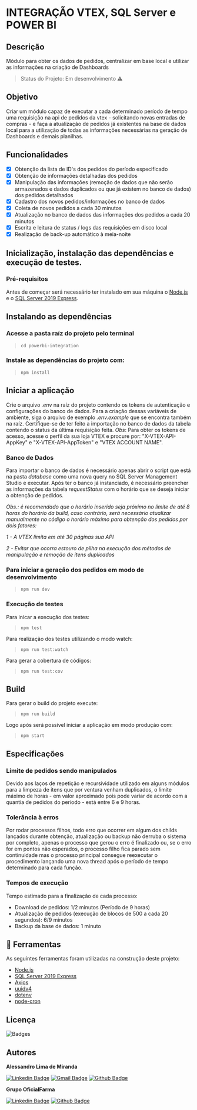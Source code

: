 # INTEGRAÇÃO VTEX, SQL Server e POWER BI
## Descrição
Módulo para obter os dados de pedidos, centralizar em base local e utilizar as informações na criação de Dashboards
> Status do Projeto: Em desenvolvimento :warning:

## Objetivo
Criar um módulo capaz de executar a cada determinado período de tempo
uma requisição na api de pedidos da vtex - solicitando novas entradas de compras - e faça a atualização de pedidos já
existentes na base de dados local para a utilização de todas as informações necessárias na geração de Dashboards e demais planilhas.
<br />

## Funcionalidades
 - [x] Obtenção da lista de ID's dos pedidos do período especificado
 - [x] Obtenção de informações detalhadas dos pedidos
 - [x] Manipulação das informações (remoção de dados que não serão armazenados e dados duplicados ou que já existem no banco de dados) dos pedidos detalhados
 - [x] Cadastro dos novos pedidos/informações no banco de dados
 - [x] Coleta de novos pedidos a cada 30 minutos
 - [x] Atualização no banco de dados das informações dos pedidos a cada 20 minutos
 - [x] Escrita e leitura de status / logs das requisições em disco local
 - [x] Realização de back-up automático à meia-noite

## Inicialização, instalação das dependências e execução de testes.
### Pré-requisitos
Antes de começar será necessário ter instalado em sua máquina o [Node.js](https://nodejs.org/en/) e o [SQL Server 2019 Express](https://www.microsoft.com/pt-br/sql-server/sql-server-downloads).

## Instalando as dependências
### Acesse a pasta raíz do projeto pelo terminal
> ```cd powerbi-integration```

### Instale as dependências do projeto com:
> ```npm install```

## Iniciar a aplicação

Crie o arquivo *.env* na raíz do projeto contendo os tokens de autenticação e configurações do banco de dados. Para a criação dessas variáveis de ambiente, siga o arquivo de exemplo *.env.example* que se encontra também na raíz.
Certifique-se de ter feito a importação no banco de dados da tabela contendo o status da última requisição feita.
*Obs*: Para obter os tokens de acesso, acesse o perfil da sua loja VTEX e procure por: "X-VTEX-API-AppKey" e "X-VTEX-API-AppToken" e "VTEX ACCOUNT NAME".

### Banco de Dados

Para importar o banco de dados é necessário apenas abrir o script que está na pasta *database* como uma nova query no SQL Server Management Studio e executar.
Após ter o banco já instanciado, é necessário preencher as informações da tabela _requestStatus_ com o horário que se deseja iniciar a obtenção de pedidos.

_Obs.: é recomendado que o horário inserido seja próximo no limite de até 8 horas do horário da build, caso contrário, será necessário atualizar manualmente no código o horário máximo para obtenção dos pedidos por dois fatores:_

_1 - A VTEX limita em até 30 páginas sua API_

_2 - Evitar que ocorra estouro de pilha na execução dos métodos de manipulação e remoção de itens duplicados_

### Para iniciar a geração dos pedidos em modo de desenvolvimento
> ```npm run dev```

### Execução de testes
Para inicar a execução dos testes:
> ```npm test```

Para realização dos testes utilizando o modo watch:
> ```npm run test:watch```

Para gerar a cobertura de códigos:
> ```npm run test:cov```

## Build
Para gerar o build do projeto execute:
> ```npm run build```

Logo após será possível iniciar a aplicação em modo produção com:
> ```npm start```

## Especificações

### Limite de pedidos sendo manipulados

Devido aos laços de repetição e recursividade utilizado em alguns módulos para a limpeza de itens que por ventura venham duplicados, o limite máximo de horas - em valor aproximado pois pode variar de acordo com a quantia de pedidos do período - está entre 6 e 9 horas.

### Tolerância à erros

Por rodar processos filhos, todo erro que ocorrer em algum dos childs lançados durante obtenção, atualização ou backup não derruba o sistema por completo, apenas o processo que gerou o erro é finalizado ou, se o erro for em pontos não esperados, o processo filho fica parado sem continuidade mas o processo principal consegue reexecutar o procedimento lançando uma nova thread após o período de tempo determinado para cada função.

### Tempos de execução

Tempo estimado para a finalização de cada processo:

- Download de pedidos: 1/2 minutos (Período de 9 horas)
- Atualização de pedidos (execução de blocos de 500 a cada 20 segundos): 6/9 minutos
- Backup da base de dados: 1 minuto

## :wrench: Ferramentas
As seguintes ferramentas foram utilizadas na construção deste projeto:

- [Node.js](https://nodejs.org/en/)
- [SQL Server 2019 Express](https://www.microsoft.com/pt-br/sql-server/sql-server-downloads)
- [Axios](https://www.npmjs.com/package/axios)
- [uuidv4](https://www.npmjs.com/package/uuidv4)
- [dotenv](https://www.npmjs.com/package/dotenv)
- [node-cron](https://www.npmjs.com/package/node-cron)
<!-- - [pm2](https://pm2.keymetrics.io/) -->

## Licença
<img src="https://img.shields.io/hexpm/l/apa" alt="Badges"/>

## Autores
<b>Alessandro Lima de Miranda</b>

[![Linkedin Badge](https://img.shields.io/badge/-Alessandro-blue?style=flat-square&logo=Linkedin&logoColor=white&link=https://www.linkedin.com/in/alessandro-miranda-b23b74169)](https://www.linkedin.com/in/alessandro-miranda-b23b74169) 
[![Gmail Badge](https://img.shields.io/badge/-ad.lmiranda2018@gmail.com-c14438?style=flat-square&logo=Gmail&logoColor=white&link=mailto:tgmarinho@gmail.com)](mailto:ad.lmiranda2018@gmail.com)
[![Github Badge](https://img.shields.io/github/followers/Alessandro-Miranda?label=Follow&style=social)](https://github.com/Alessandro-Miranda)

<b>Grupo OficialFarma</b>

[![Linkedin Badge](https://img.shields.io/badge/-Oficialfarma-blue?style=flat-square&logo=Linkedin&logoColor=white&link=https://www.linkedin.com/company/oficialfarma/mycompany/)](https://www.linkedin.com/company/oficialfarma/mycompany/)
[![Github Badge](https://img.shields.io/github/followers/Oficialfarma?label=Follow&style=social)](https://github.com/Oficialfarma)
